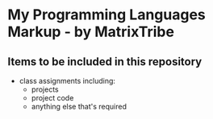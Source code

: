 # My Programming Languages Markup - by MatrixTribe
## Items to be included in this repository
- class assignments including:
  - projects
  - project code
  - anything else that's required
